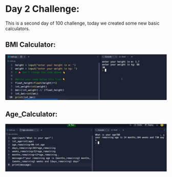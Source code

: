# Day 2 Challenge:
This is a second day of 100 challenge, today we created some new basic calculators.
##  BMI Calculator:

![Print](./Images/Day_2/Day2-BMI_Calculator.png)

## Age_Calculator:

![Print](./Images/Day_2/Day2_Age_Calculator.png)